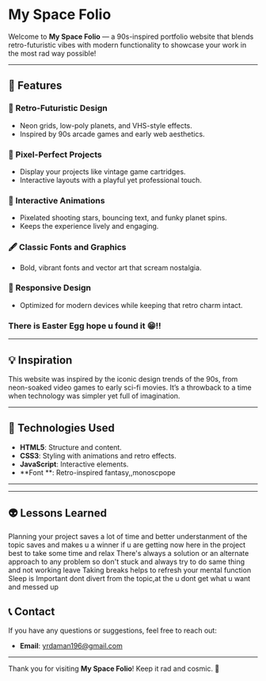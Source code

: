 # My Space Folio

Welcome to **My Space Folio** — a 90s-inspired portfolio website that blends retro-futuristic vibes with modern functionality to showcase your work in the most rad way possible!

---

## 🚀 Features

### 🎨 Retro-Futuristic Design
- Neon grids, low-poly planets, and VHS-style effects.
- Inspired by 90s arcade games and early web aesthetics.

### 📂 Pixel-Perfect Projects
- Display your projects like vintage game cartridges.
- Interactive layouts with a playful yet professional touch.

### 🌌 Interactive Animations
- Pixelated shooting stars, bouncing text, and funky planet spins.
- Keeps the experience lively and engaging.

### 🖋️ Classic Fonts and Graphics
- Bold, vibrant fonts and vector art that scream nostalgia.

### 📱 Responsive Design
- Optimized for modern devices while keeping that retro charm intact.
### There is Easter Egg hope u found it 😁!! 
---

## 💡 Inspiration
This website was inspired by the iconic design trends of the 90s, from neon-soaked video games to early sci-fi movies. It’s a throwback to a time when technology was simpler yet full of imagination.

---

## 🔧 Technologies Used
- **HTML5**: Structure and content.
- **CSS3**: Styling with animations and retro effects.
- **JavaScript**: Interactive elements.
- **Font **: Retro-inspired fantasy,,monoscpope

---




---

## 👽 Lessons Learned
Planning your project saves a lot of time and better understanment of the topic saves and makes u a winner
if u are getting now here in the project best to take some time and relax
There's always a solution or an alternate approach to any problem so don't stuck and always try to do same thing and not working leave 
Taking breaks helps to refresh your mental function
Sleep is Important
dont divert from the topic,at the u dont get what u want and messed up




## 📞 Contact
If you have any questions or suggestions, feel free to reach out:
- **Email**: yrdaman196@gmail.com


---

Thank you for visiting **My Space Folio**! Keep it rad and cosmic. 🌌
